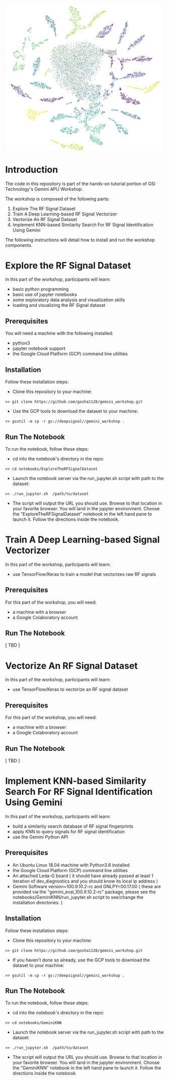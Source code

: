 ![A TSNE Plot Of the RF Signal Fingerprints](tsne.jpg)

# Introduction

The code in this repository is part of the hands-on tutorial portion of GSI Technology's Gemini APU Workshop.

The workshop is composed of the following parts:
1. Explore The RF Signal Dataset
2. Train A Deep Learning-based RF Signal Vectorizer
3. Vectorize An RF Signal Dataset
3. Implement KNN-based Similarity Search For RF Signal Identification Using Gemini

The following instructions will detail how to install and run the workshop components.

# Explore the RF Signal Dataset

In this part of the workshop, participants will learn:
* basic python programming
* basic use of jupyter notebooks
* some exploratory data analysis and visualization skills
* loading and visualizing the RF Signal dataset

## Prerequisites

You will need a machine with the following installed:
* python3
* jupyter notebook support 
* the Google Cloud Platform (GCP) command line utilities

## Installation

Follow these installation steps:

* Clone this repository to your machine:

```>> git clone https://github.com/gosha1128/gemini_workshop.git```

* Use the GCP tools to download the dataset to your machine:

```>> gsutil -m cp -r gs://deepsignal//gemini_workshop .```

## Run The Notebook

To run the notebook, follow these steps:

* cd into the notebook's directory in the repo:

```>> cd notebooks/ExploreTheRFSignalDataset```

* Launch the notebook server via the run_jupyter.sh script with path to the dataset:

```>> ./run_jupyter.sh  /path/to/dataset```

* The script will output the URL you should use.  Browse to that location in your favorite browser.  You will land in the jupyter environment.  Choose the "ExploreTheRFSignalDataset" notebook in the left hand pane to launch it.  Follow the directions inside the notebook.

# Train A Deep Learning-based Signal Vectorizer

In this part of the workshop, participants will learn:
* use TensorFlow/Keras to train a model that vectorizes raw RF signals

## Prerequisites

For this part of the workshop, you will need:
* a machine with a browser
* a Google Colaboratory account

## Run The Notebook

[ TBD ]

# Vectorize An RF Signal Dataset

In this part of the workshop, participants will learn:
* use TensorFlow/Keras to vectorize an RF signal dataset

## Prerequisites

For this part of the workshop, you will need:
* a machine with a browser
* a Google Colaboratory account

## Run The Notebook

[ TBD ]

# Implement KNN-based Similarity Search For RF Signal Identification Using Gemini

In this part of the workshop, participants will learn:
* build a similarity search database of RF signal fingerprints
* apply KNN to query signals for RF signal identification
* use the Gemini Python API

## Prerequisites

* An Ubuntu Linux 18.04 machine with Python3.6 installed
* the Google Cloud Platform (GCP) command line utilities
* An attached Leda-G board ( it should have already passed at least 1 iteration of dev_diagnostics and you should know its local ip address )
* Gemini Software version=100.9.10.2-rc and GNLPY=00.17.00 ( these are provided via the "gemini_eval_100.9.10.2-rc" package, please see the notebooks/GeminiKNN/run_jupyter.sh script to see/change the installation directories. )

## Installation

Follow these installation steps:

* Clone this repository to your machine:

```>> git clone https://github.com/gosha1128/gemini_workshop.git```

* If you haven't done so already, use the GCP tools to download the dataset to your machine:

```>> gsutil -m cp -r gs://deepsignal//gemini_workshop .```

## Run The Notebook

To run the notebook, follow these steps:

* cd into the notebook's directory in the repo:

```>> cd notebooks/GeminiKNN```

* Launch the notebook server via the run_jupyter.sh script with path to the dataset:

```>> ./run_jupyter.sh  /path/to/dataset```

* The script will output the URL you should use.  Browse to that location in your favorite browser.  You will land in the jupyter environment.  Choose the "GeminiKNN" notebook in the left hand pane to launch it.  Follow the directions inside the notebook.





